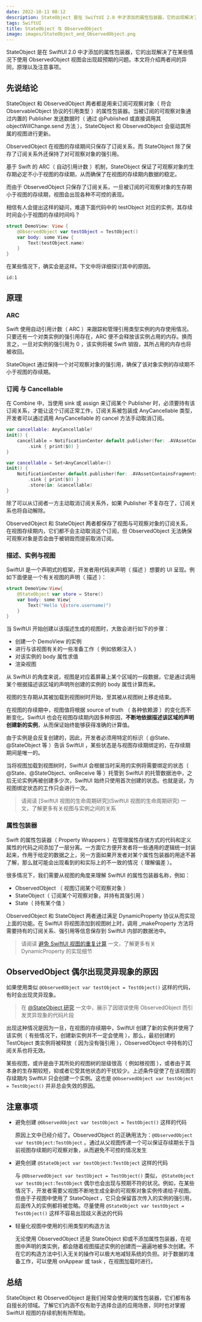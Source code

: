 ```yaml
---
date: 2022-10-11 08:12
description: StateObject 是在 SwiftUI 2.0 中才添加的属性包装器，它的出现解决了在某些情况下使用 ObservedObject 视图会出现超预期的问题。本文将介绍两者间的异同，原理以及注意事项。
tags: SwiftUI
title: StateObject 与 ObservedObject
image: images/StateObject_and_ObservedObject.png
---
```

StateObject 是在 SwiftUI 2.0 中才添加的属性包装器，它的出现解决了在某些情况下使用 ObservedObject 视图会出现超预期的问题。本文将介绍两者间的异同，原理以及注意事项。

## 先说结论

StateObject 和 ObservedObject 两者都是用来订阅可观察对象（ 符合 ObservableObject 协议的引用类型 ）的属性包装器。当被订阅的可观察对象通过内置的 Publisher 发送数据时（ 通过 @Published 或直接调用其 objectWillChange.send 方法 ），StateObject 和 ObservedObject 会驱动其所属的视图进行更新。

ObservedObject 在视图的存续期间只保存了订阅关系，而 StateObject 除了保存了订阅关系外还保持了对可观察对象的强引用。

基于 Swift 的 ARC（ 自动引用计数 ）机制，StateObject 保证了可观察对象的生存期必定不小于视图的存续期，从而确保了在视图的存续期内数据的稳定。

而由于 ObservedObject 只保存了订阅关系，一旦被订阅的可观察对象的生存期小于视图的存续期，视图会出现各种不可控的表现。

相信有人会提出这样的疑问，难道下面代码中的 testObject 对应的实例，其存续时间会小于视图的存续时间吗？

```swift
struct DemoView: View {
    @ObservedObject var testObject = TestObject()
    var body: some View {
        Text(testObject.name)
    }
}
```

在某些情况下，确实会是这样。下文中将详细探讨其中的原因。

```responser
id:1
```

## 原理

### ARC

Swift 使用自动引用计数（ ARC ）来跟踪和管理引用类型实例的内存使用情况。只要还有一个对类实例的强引用存在，ARC 便不会释放该实例占用的内存。换而言之，一旦对实例的强引用为 0 ，该实例将被 Swift 销毁，其所占用的内存也将被收回。

StateObject 通过保持一个对可观察对象的强引用，确保了该对象实例的存续期不小于视图的存续期。

### 订阅 与 Cancellable

在 Combine 中，当使用 sink 或 assign 来订阅某个 Publisher 时，必须要持有该订阅关系，才能让这个订阅正常工作，订阅关系被包装成 AnyCancellable 类型，开发者可以通过调用 AnyCancellable 的 cancel 方法手动取消订阅。

```swift
var cancellable: AnyCancellable?
init() {
    cancellable = NotificationCenter.default.publisher(for: .AVAssetContainsFragmentsDidChange)
        .sink { print($0) }
}

var cancellable = Set<AnyCancellable>()
init() {
    NotificationCenter.default.publisher(for: .AVAssetContainsFragmentsDidChange)
        .sink { print($0) }
        .store(in: &cancellable)
}
```

除了可以从订阅者一方主动取消订阅关系外，如果 Publisher 不复存在了，订阅关系也将自动解除。

ObservedObject 和 StateObject 两者都保存了视图与可观察对象的订阅关系，在视图存续期内，它们都不会主动取消这个订阅，但 ObservedObject 无法确保可观察对象是否会由于被销毁而提前取消订阅。

### 描述、实例与视图

SwiftUI 是一个声明式的框架，开发者用代码来声明（ 描述 ）想要的 UI 呈现。例如下面便是一个有关视图的声明（ 描述 ）：

```swift
struct DemoView:View{
    @StateObject var store = Store()
    var body: some View{
        Text("Hello \(store.username)")
    }
}
```

当 SwiftUI 开始创建以该描述生成的视图时，大致会进行如下的步骤：

* 创建一个 DemoView 的实例
* 进行与该视图有关的一些准备工作（ 例如依赖注入 ）
* 对该实例的 body 属性求值
* 渲染视图

从 SwiftUI 的角度来说，视图是对应着屏幕上某个区域的一段数据，它是通过调用某个根据描述该区域的声明所创建的实例的 body 属性计算而来。

视图的生存期从其被加载到视图树时开始，至其被从视图树上移走结束。

在视图的存续期中，视图值将根据 source of truth （ 各种依赖源 ）的变化而不断变化。SwiftUI 也会在视图存续期内因多种原因，**不断地依据描述该区域的声明创建新的实例**，从而保证始终能够获得准确的计算值。

由于实例是会反复创建的，因此，开发者必须用特定的标识（ @State、@StateObject 等 ）告诉 SwiftUI ，某些状态是与视图存续期绑定的，在存续期期间是唯一的。

当将视图加载到视图树时，SwiftUI 会根据当时采用的实例将需要绑定的状态（  @State、@StateObject、onReceive 等 ）托管到 SwiftUI 的托管数据池中，之后无论实例再被创建多少次，SwiftUI 始终只使用首次创建的状态。也就是说，为视图绑定状态的工作只会进行一次。

> 请阅读 [SwiftUI 视图的生命周期研究](SwiftUI 视图的生命周期研究) 一文，了解更多有关视图与实例之间的关系

### 属性包装器

Swift 的属性包装器（ Property Wrappers ）在管理属性存储方式的代码和定义属性的代码之间添加了一层分离。一方面它方便开发者将一些通用的逻辑统一封装起来，作用于给定的数据之上，另一方面如果开发者对某个属性包装器的用途不甚了解，那么就可能会出现看到的和实际上的不一致的情况（ 理解偏差 ）。

很多情况下，我们需要从视图的角度来理解 SwiftUI 的属性包装器名称，例如：

* ObservedObject （ 视图订阅某个可观察对象 ）
* StateObject（ 订阅某个可观察对象，并持有其强引用 ）
* State（ 持有某个值 ）

ObservedObject 和 StateObject 两者通过满足 DynamicProperty 协议从而实现上面的功能。在 SwiftUI 将视图添加到视图树上时，调用 _makeProperty 方法将需要持有的订阅关系、强引用等信息保存到 SwiftUI 内部的数据池中。

> 请阅读 [避免 SwiftUI 视图的重复计算](https://fatbobman.com/posts/avoid_repeated_calculations_of_SwiftUI_views/) 一文，了解更多有关 DynamicProperty 的实现细节

## ObservedObject 偶尔出现灵异现象的原因

如果使用类似 `@ObservedObject var testObject = TestObject()` 这样的代码，有时会出现灵异现象。

> 在 [@StateObject 研究](https://fatbobman.com/posts/stateobject/) 一文中，展示了因错误使用 ObservedObject 而引发灵异现象的代码片段

出现这种情况是因为一旦，在视图的存续期中，SwiftUI 创建了新的实例并使用了该实例（ 有些情况下，创建新实例并不一定会使用 ），那么，最初创建的 TestObject 类实例将被释放（ 因为没有强引用 ），ObservedObject 中持有的订阅关系也将无效。

某些视图，或许是由于其所处的视图树的层级很高（ 例如根视图 ），或者由于其本身的生存期较短，抑或者它受其他状态的干扰较少。上述条件促使了在该视图的存续期内 SwiftUI 只会创建一个实例。这也是 `@ObservedObject var testObject = TestObject()` 并非总会失效的原因。

## 注意事项

* 避免创建 `@ObservedObject var testObject = TestObject()` 这样的代码

  原因上文中已经介绍了。ObservedObject 的正确用法为：`@ObservedObject var testObject:TestObject` 。通过从父视图传递一个可以保证存续期长于当前视图存续期的可观察对象，从而避免不可控的情况发生

* 避免创建 `@StateObject var testObject:TestObject` 这样的代码

  与 `@ObservedObject var testObject = TestObject()` 类似， `@StateObject var testObject:TestObject` 偶尔也会出现与预期不符的状况。例如，在某些情况下，开发者需要父视图不断地生成全新的可观察对象实例传递给子视图。但由于子视图中使用了 StateObject ，它只会保留首次传入的实例的强引用，后面传入的实例都将被忽略。尽量使用 `@StateObject var testObject = TestObject()` 这样不容易出现歧义表达的代码

* 轻量化视图中使用的引用类型的构造方法

  无论使用 ObservedObject 还是 StateObject 抑或不添加属性包装器，在视图中声明的类实例，都会随着视图描述实例的创建而一遍遍地被多次创建。不在它的构造方法中引入无关的操作可以极大地减轻系统的负担。对于数据的准备工作，可以使用 onAppear 或 task ，在视图加载时进行。

## 总结

StateObject 和 ObservedObject 是我们经常会使用的属性包装器，它们都有各自擅长的领域。了解它们内涵不仅有助于选择合适的应用场景，同时也对掌握 SwiftUI 视图的存续机制有所帮助。

